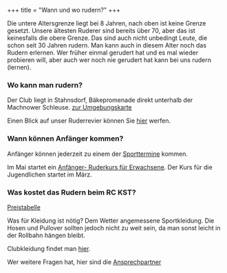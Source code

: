 +++
title = "Wann und wo rudern?"
+++

Die untere Altersgrenze liegt bei 8 Jahren, nach oben ist keine Grenze gesetzt. Unsere ältesten Ruderer sind bereits über 70, aber das ist keinesfalls die obere Grenze. Das sind auch nicht unbedingt Leute, die schon seit 30 Jahren rudern. Man kann auch in diesem Alter noch das Rudern erlernen.
Wer früher einmal gerudert hat und es mal wieder probieren will, aber auch wer noch nie gerudert hat kann bei uns rudern (lernen).

### Wo kann man  rudern?
Der Club liegt in Stahnsdorf, Bäkepromenade direkt unterhalb der Machnower Schleuse. [zur Umgebungskarte](#TODO)

Einen Blick auf unser Ruderrevier können Sie [hier](../ruderrevier) werfen.

### Wann können Anfänger kommen?
Anfänger können jederzeit zu einem der [Sporttermine](../../wochentermine) kommen.

Im Mai startet ein  [Anfänger- Ruderkurs für Erwachsene](/ausschreibungen/2025/05/ruderkurs). Der Kurs für die Jugendlichen startet im März.

### Was kostet das Rudern beim RC KST?
[Preistabelle](../mitgliedspreise)

Was für Kleidung ist nötig?
Dem Wetter angemessene Sportkleidung. Die Hosen und Pullover sollten jedoch nicht zu weit sein, da man sonst leicht in der Rollbahn hängen bleibt.

Clubkleidung findet man [hier](../clubkleidung).

Wer weitere Fragen hat, hier sind die [Ansprechpartner](/club/vorstand)
